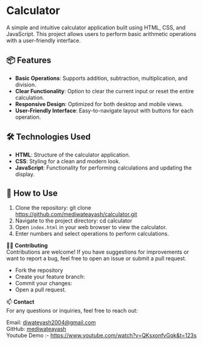 # Calculator

A simple and intuitive calculator application built using HTML, CSS, and JavaScript. This project allows users to perform basic arithmetic operations with a user-friendly interface.

## 📦 Features

- **Basic Operations**: Supports addition, subtraction, multiplication, and division.
- **Clear Functionality**: Option to clear the current input or reset the entire calculation.
- **Responsive Design**: Optimized for both desktop and mobile views.
- **User-Friendly Interface**: Easy-to-navigate layout with buttons for each operation.

## 🛠️ Technologies Used

- **HTML**: Structure of the calculator application.
- **CSS**: Styling for a clean and modern look.
- **JavaScript**: Functionality for performing calculations and updating the display.

## 📖 How to Use

1. Clone the repository:
   git clone https://github.com/mediwateayash/calculator.git
2. Navigate to the project directory:
   cd calculator
3. Open `index.html` in your web browser to view the calculator.
4. Enter numbers and select operations to perform calculations.



🧑‍💻 **Contributing**  
Contributions are welcome! If you have suggestions for improvements or want to report a bug, feel free to open an issue or submit a pull request.

- Fork the repository
- Create your feature branch:
- Commit your changes:
- Open a pull request.

📫 **Contact**  
For any questions or inquiries, feel free to reach out:

Email: diwateyash2004@gmail.com  
GitHub: [mediwateayash](https://github.com/mediwateayash)  
Youtube Demo :- https://www.youtube.com/watch?v=QKsxonfvGqk&t=123s
